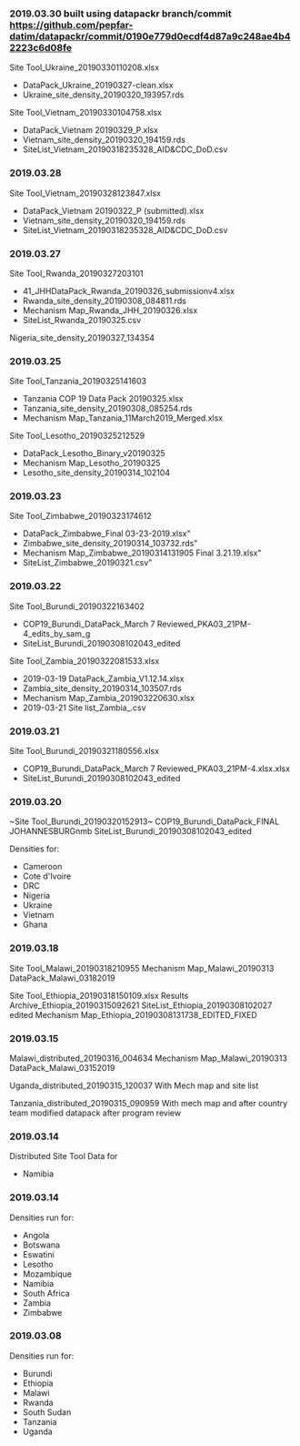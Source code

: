 ### 2019.03.30 built using datapackr branch/commit https://github.com/pepfar-datim/datapackr/commit/0190e779d0ecdf4d87a9c248ae4b42223c6d08fe
Site Tool_Ukraine_20190330110208.xlsx
- DataPack_Ukraine_20190327-clean.xlsx
- Ukraine_site_density_20190320_193957.rds

Site Tool_Vietnam_20190330104758.xlsx
- DataPack_Vietnam 20190329_P.xlsx
- Vietnam_site_density_20190320_194159.rds
- SiteList_Vietnam_20190318235328_AID&CDC_DoD.csv

### 2019.03.28
Site Tool_Vietnam_20190328123847.xlsx
- DataPack_Vietnam 20190322_P (submitted).xlsx
- Vietnam_site_density_20190320_194159.rds
- SiteList_Vietnam_20190318235328_AID&CDC_DoD.csv

### 2019.03.27
Site Tool_Rwanda_20190327203101
- 41_JHHDataPack_Rwanda_20190326_submissionv4.xlsx
- Rwanda_site_density_20190308_084811.rds
- Mechanism Map_Rwanda_JHH_20190326.xlsx
- SiteList_Rwanda_20190325.csv

Nigeria_site_density_20190327_134354


### 2019.03.25
Site Tool_Tanzania_20190325141603
- Tanzania COP 19 Data Pack 20190325.xlsx
- Tanzania_site_density_20190308_085254.rds
- Mechanism Map_Tanzania_11March2019_Merged.xlsx

Site Tool_Lesotho_20190325212529
- DataPack_Lesotho_Binary_v20190325
- Mechanism Map_Lesotho_20190325
- Lesotho_site_density_20190314_102104

### 2019.03.23
Site Tool_Zimbabwe_20190323174612
- DataPack_Zimbabwe_Final 03-23-2019.xlsx"
- Zimbabwe_site_density_20190314_103732.rds"
- Mechanism Map_Zimbabwe_20190314131905 Final 3.21.19.xlsx"
- SiteList_Zimbabwe_20190321.csv"


### 2019.03.22
Site Tool_Burundi_20190322163402
- COP19_Burundi_DataPack_March 7 Reviewed_PKA03_21PM-4_edits_by_sam_g
- SiteList_Burundi_20190308102043_edited

Site Tool_Zambia_20190322081533.xlsx
- 2019-03-19 DataPack_Zambia_V1.12.14.xlsx
- Zambia_site_density_20190314_103507.rds
- Mechanism Map_Zambia_201903220630.xlsx
- 2019-03-21 Site list_Zambia_.csv

### 2019.03.21
Site Tool_Burundi_20190321180556.xlsx
- COP19_Burundi_DataPack_March 7 Reviewed_PKA03_21PM-4.xlsx.xlsx 
- SiteList_Burundi_20190308102043_edited

### 2019.03.20
~Site Tool_Burundi_20190320152913~
  COP19_Burundi_DataPack_FINAL JOHANNESBURGnmb
  SiteList_Burundi_20190308102043_edited
  
Densities for:
- Cameroon
- Cote d'Ivoire
- DRC
- Nigeria
- Ukraine
- Vietnam
- Ghana

### 2019.03.18

Site Tool_Malawi_20190318210955
  Mechanism Map_Malawi_20190313 
  DataPack_Malawi_03182019
  
Site Tool_Ethiopia_20190318150109.xlsx
  Results Archive_Ethiopia_20190315092621
  SiteList_Ethiopia_20190308102027 edited
  Mechanism Map_Ethiopia_20190308131738_EDITED_FIXED

### 2019.03.15

Malawi_distributed_20190316_004634
  Mechanism Map_Malawi_20190313 
  DataPack_Malawi_03152019

Uganda_distributed_20190315_120037
  With Mech map and site list

Tanzania_distributed_20190315_090959
  With mech map and after country team modified datapack after program review

### 2019.03.14

Distributed Site Tool Data for
- Namibia

### 2019.03.14

Densities run for:
- Angola
- Botswana
- Eswatini
- Lesotho
- Mozambique
- Namibia
- South Africa
- Zambia
- Zimbabwe

### 2019.03.08

Densities run for:
- Burundi
- Ethiopia
- Malawi
- Rwanda
- South Sudan
- Tanzania
- Uganda
